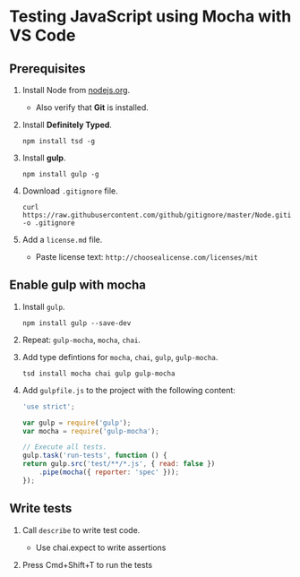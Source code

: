 # Testing JavaScript using Mocha with VS Code

## Prerequisites

1. Install Node from [nodejs.org](http://nodejs.org).

	- Also verify that **Git** is installed.
	
2. Install **Definitely Typed**.

	```shell
	npm install tsd -g
	```

3. Install **gulp**.

	```shell
	npm install gulp -g
	```

4. Download `.gitignore` file.

	```shell
	curl https://raw.githubusercontent.com/github/gitignore/master/Node.gitignore -o .gitignore
	```

5. Add a `license.md` file.

	- Paste license text: `http://choosealicense.com/licenses/mit`

## Enable gulp with mocha

1. Install `gulp`.

	```shell
	npm install gulp --save-dev
	```
	
2. Repeat: `gulp-mocha`, `mocha`, `chai`.

3. Add type defintions for `mocha`, `chai`, `gulp`, `gulp-mocha`.

	```shell
	tsd install mocha chai gulp gulp-mocha
	```

4. Add `gulpfile.js` to the project with the following content:

	```js
	'use strict';
	
	var gulp = require('gulp');
	var mocha = require('gulp-mocha');
	
	// Execute all tests.
	gulp.task('run-tests', function () {
	return gulp.src('test/**/*.js', { read: false })
		.pipe(mocha({ reporter: 'spec' }));
	});
	```
	
## Write tests

1. Call `describe` to write test code.
	- Use chai.expect to write assertions
	
2. Press Cmd+Shift+T to run the tests

